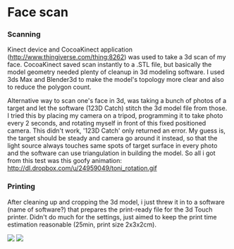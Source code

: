 
# Face scan

### Scanning

Kinect device and CocoaKinect application (http://www.thingiverse.com/thing:8262) was used to take a 3d scan of my face. CocoaKinect saved scan instantly to a .STL file, but basically the model geometry needed plenty of cleanup in 3d modeling software. I used 3ds Max and Blender3d to make the model's topology more clear and also to reduce the polygon count.

Alternative way to scan one's face in 3d, was taking a bunch of photos of a target and let the software (123D Catch) stitch the 3d model file from those. I tried this by placing my camera on a tripod, programming it to take photo every 2 seconds, and rotating myself in front of this fixed positioned camera. This didn't work, '123D Catch' only returned an error. My guess is, the target should be steady and camera go around it instead, so that the light source always touches same spots of target surface in every photo and the software can use triangulation in building the model.
So all i got from this test was this goofy animation:
http://dl.dropbox.com/u/24959049/toni_rotation.gif

### Printing

After cleaning up and cropping the 3d model, i just threw it in to a software (name of software?) that prepares the print-ready file for the 3d Touch printer. Didn't do much for the settings, just aimed to keep the print time estimation reasonable (25min, print size 2x3x2cm).

<img src="https://raw.github.com/DigitalFabricationStudio/Project_0.2/master/toni.enstrom/02_face_print_settings.png">

<img src="https://raw.github.com/DigitalFabricationStudio/Project_0.2/master/toni.enstrom/02_face.jpg">